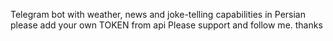 Telegram bot with weather, news and joke-telling capabilities in Persian
please add your own TOKEN from api
Please support and follow me.
thanks
